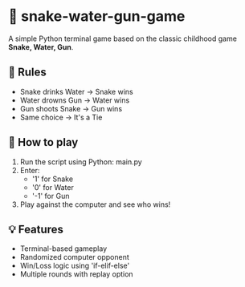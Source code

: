 # 🐍 snake-water-gun-game
A simple Python terminal game based on the classic childhood game
**Snake, Water, Gun**.

## 🎯 Rules
- Snake drinks Water → Snake wins
- Water drowns Gun → Water wins
- Gun shoots Snake → Gun wins
- Same choice → It's a Tie

## 🚀 How to play
1. Run the script using Python: main.py
2. Enter:
   - '1' for Snake
   - '0' for Water
   - '-1' for Gun
3. Play against the computer and see who wins!

## 💡 Features
- Terminal-based gameplay
- Randomized computer opponent
- Win/Loss logic using 'if-elif-else'
- Multiple rounds with replay option
